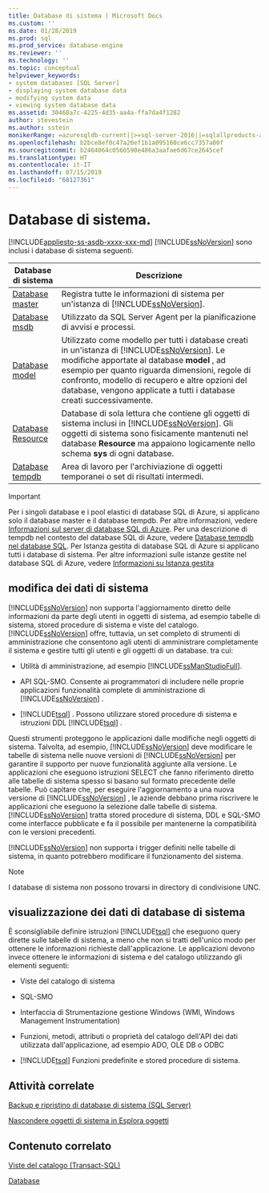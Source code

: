 ```yaml
---
title: Database di sistema | Microsoft Docs
ms.custom: ''
ms.date: 01/28/2019
ms.prod: sql
ms.prod_service: database-engine
ms.reviewer: ''
ms.technology: ''
ms.topic: conceptual
helpviewer_keywords:
- system databases [SQL Server]
- displaying system database data
- modifying system data
- viewing system database data
ms.assetid: 30468a7c-4225-4d35-aa4a-ffa7da4f1282
author: stevestein
ms.author: sstein
monikerRange: =azuresqldb-current||>=sql-server-2016||=sqlallproducts-allversions||>=sql-server-linux-2017||=azuresqldb-mi-current
ms.openlocfilehash: b2bce8ef0c47a26ef1b1a095160ce6cc7357a00f
ms.sourcegitcommit: b2464064c0566590e486a3aafae6d67ce2645cef
ms.translationtype: HT
ms.contentlocale: it-IT
ms.lasthandoff: 07/15/2019
ms.locfileid: "68127361"
---
```

# <a name="system-databases"></a>Database di sistema.

[!INCLUDE[appliesto-ss-asdb-xxxx-xxx-md](../../includes/appliesto-ss-asdb-xxxx-xxx-md.md)]
  [!INCLUDE[ssNoVersion](../../includes/ssnoversion-md.md)] sono inclusi i database di sistema seguenti.  
  
|Database di sistema|Descrizione|  
|---------------------|-----------------|  
|[Database master](../../relational-databases/databases/master-database.md)|Registra tutte le informazioni di sistema per un'istanza di [!INCLUDE[ssNoVersion](../../includes/ssnoversion-md.md)].|  
|[Database msdb](../../relational-databases/databases/msdb-database.md)|Utilizzato da SQL Server Agent per la pianificazione di avvisi e processi.|  
|[Database model](../../relational-databases/databases/model-database.md)|Utilizzato come modello per tutti i database creati in un'istanza di [!INCLUDE[ssNoVersion](../../includes/ssnoversion-md.md)]. Le modifiche apportate al database **model** , ad esempio per quanto riguarda dimensioni, regole di confronto, modello di recupero e altre opzioni del database, vengono applicate a tutti i database creati successivamente.|  
|[Database Resource](../../relational-databases/databases/resource-database.md)|Database di sola lettura che contiene gli oggetti di sistema inclusi in [!INCLUDE[ssNoVersion](../../includes/ssnoversion-md.md)]. Gli oggetti di sistema sono fisicamente mantenuti nel database **Resource** ma appaiono logicamente nello schema **sys** di ogni database.|  
|[Database tempdb](../../relational-databases/databases/tempdb-database.md)|Area di lavoro per l'archiviazione di oggetti temporanei o set di risultati intermedi.|  

> [!IMPORTANT]
> Per i singoli database e i pool elastici di database SQL di Azure, si applicano solo il database master e il database tempdb. Per altre informazioni, vedere [Informazioni sul server di database SQL di Azure](https://docs.microsoft.com/azure/sql-database/sql-database-servers#what-is-an-azure-sql-database-server). Per una descrizione di tempdb nel contesto del database SQL di Azure, vedere [Database tempdb nel database SQL](tempdb-database.md#tempdb-database-in-sql-database). Per Istanza gestita di database SQL di Azure si applicano tutti i database di sistema. Per altre informazioni sulle istanze gestite nel database SQL di Azure, vedere [Informazioni su Istanza gestita](https://docs.microsoft.com/azure/sql-database/sql-database-managed-instance)
  
## <a name="modifying-system-data"></a>modifica dei dati di sistema  
 [!INCLUDE[ssNoVersion](../../includes/ssnoversion-md.md)] non supporta l'aggiornamento diretto delle informazioni da parte degli utenti in oggetti di sistema, ad esempio tabelle di sistema, stored procedure di sistema e viste del catalogo. [!INCLUDE[ssNoVersion](../../includes/ssnoversion-md.md)] offre, tuttavia, un set completo di strumenti di amministrazione che consentono agli utenti di amministrare completamente il sistema e gestire tutti gli utenti e gli oggetti di un database. tra cui:  
  
-   Utilità di amministrazione, ad esempio [!INCLUDE[ssManStudioFull](../../includes/ssmanstudiofull-md.md)].  
  
-   API SQL-SMO. Consente ai programmatori di includere nelle proprie applicazioni funzionalità complete di amministrazione di [!INCLUDE[ssNoVersion](../../includes/ssnoversion-md.md)] .  
  
-   [!INCLUDE[tsql](../../includes/tsql-md.md)] . Possono utilizzare stored procedure di sistema e istruzioni DDL [!INCLUDE[tsql](../../includes/tsql-md.md)] .  
  
 Questi strumenti  proteggono le applicazioni dalle modifiche negli oggetti di sistema. Talvolta, ad esempio, [!INCLUDE[ssNoVersion](../../includes/ssnoversion-md.md)] deve modificare le tabelle di sistema nelle nuove versioni di [!INCLUDE[ssNoVersion](../../includes/ssnoversion-md.md)] per garantire il supporto per nuove funzionalità aggiunte alla versione. Le applicazioni che eseguono istruzioni SELECT che fanno riferimento diretto alle tabelle di sistema spesso si basano sul formato precedente delle tabelle. Può capitare che, per eseguire l'aggiornamento a una nuova versione di [!INCLUDE[ssNoVersion](../../includes/ssnoversion-md.md)] , le aziende debbano prima riscrivere le applicazioni che eseguono la selezione dalle tabelle di sistema. [!INCLUDE[ssNoVersion](../../includes/ssnoversion-md.md)] tratta stored procedure di sistema, DDL e SQL-SMO come interfacce pubblicate e fa il possibile per mantenerne la compatibilità con le versioni precedenti.  
  
 [!INCLUDE[ssNoVersion](../../includes/ssnoversion-md.md)] non supporta i trigger definiti nelle tabelle di sistema, in quanto potrebbero modificare il funzionamento del sistema.  
  
> [!NOTE]  
>  I database di sistema non possono trovarsi in directory di condivisione UNC.  
  
## <a name="viewing-system-database-data"></a>visualizzazione dei dati di database di sistema  
 È sconsigliabile definire istruzioni [!INCLUDE[tsql](../../includes/tsql-md.md)] che eseguono query dirette sulle tabelle di sistema, a meno che non si tratti dell'unico modo per ottenere le informazioni richieste dall'applicazione. Le applicazioni devono invece ottenere le informazioni di sistema e del catalogo utilizzando gli elementi seguenti:  
  
-   Viste del catalogo di sistema  
  
-   SQL-SMO  
  
-   Interfaccia di Strumentazione gestione Windows (WMI, Windows Management Instrumentation)  
  
-   Funzioni, metodi, attributi o proprietà del catalogo dell'API dei dati utilizzata dall'applicazione, ad esempio ADO, OLE DB o ODBC  
  
-   [!INCLUDE[tsql](../../includes/tsql-md.md)] Funzioni predefinite e stored procedure di sistema.  
  
## <a name="related-tasks"></a>Attività correlate  
 [Backup e ripristino di database di sistema &#40;SQL Server&#41;](../../relational-databases/backup-restore/back-up-and-restore-of-system-databases-sql-server.md)  
  
 [Nascondere oggetti di sistema in Esplora oggetti](../../ssms/object/hide-system-objects-in-object-explorer.md)  
  
## <a name="related-content"></a>Contenuto correlato  
 [Viste del catalogo &#40;Transact-SQL&#41;](../../relational-databases/system-catalog-views/catalog-views-transact-sql.md)  
  
 [Database](../../relational-databases/databases/databases.md)  
  
  
